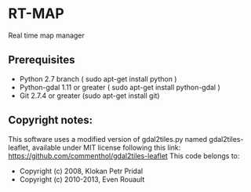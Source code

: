 # RT-MAP

Real time map manager


## Prerequisites

* Python 2.7 branch ( sudo apt-get install python )
* Python-gdal 1.11 or greater ( sudo apt-get install python-gdal )
* Git 2.7.4 or greater (sudo apt-get install git)


## Copyright notes:


This software uses a modified version of  gdal2tiles.py named gdal2tiles-leaflet, available under MIT license following this link: https://github.com/commenthol/gdal2tiles-leaflet This code belongs to:
* Copyright (c) 2008, Klokan Petr Pridal
* Copyright (c) 2010-2013, Even Rouault

